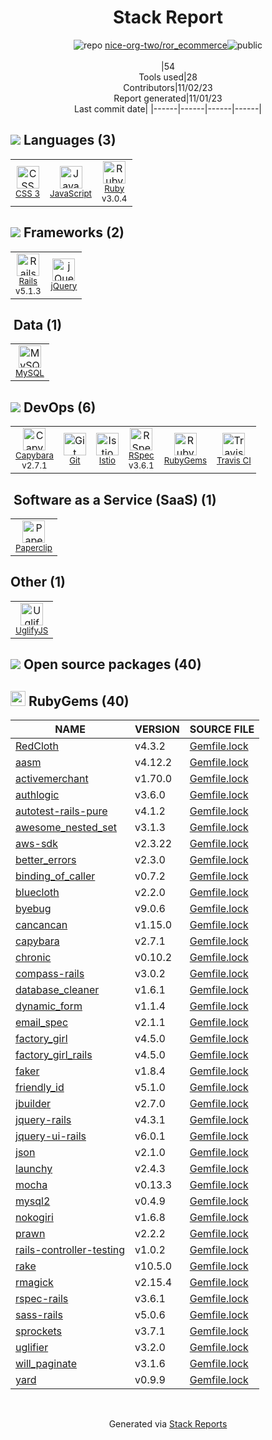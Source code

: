 <div align="center">

# Stack Report
![](https://img.stackshare.io/repo.svg "repo") [nice-org-two/ror_ecommerce](https://github.com/nice-org-two/ror_ecommerce)![](https://img.stackshare.io/public_badge.svg "public")
<br/><br/>
|54<br/>Tools used|28<br/>Contributors|11/02/23 <br/>Report generated|11/01/23<br/>Last commit date|
|------|------|------|------|
</div>

## <img src='https://img.stackshare.io/languages.svg'/> Languages (3)
<table><tr>
  <td align='center'>
  <img width='36' height='36' src='https://img.stackshare.io/service/6727/css.png' alt='CSS 3'>
  <br>
  <sub><a href="https://developer.mozilla.org/en-US/docs/Web/CSS/CSS3">CSS 3</a></sub>
  <br>
  <sub></sub>
</td>

<td align='center'>
  <img width='36' height='36' src='https://img.stackshare.io/service/1209/javascript.jpeg' alt='JavaScript'>
  <br>
  <sub><a href="https://developer.mozilla.org/en-US/docs/Web/JavaScript">JavaScript</a></sub>
  <br>
  <sub></sub>
</td>

<td align='center'>
  <img width='36' height='36' src='https://img.stackshare.io/service/989/ruby.png' alt='Ruby'>
  <br>
  <sub><a href="https://www.ruby-lang.org">Ruby</a></sub>
  <br>
  <sub>v3.0.4</sub>
</td>

</tr>
</table>

## <img src='https://img.stackshare.io/frameworks.svg'/> Frameworks (2)
<table><tr>
  <td align='center'>
  <img width='36' height='36' src='https://img.stackshare.io/service/990/x57_Lorv.png' alt='Rails'>
  <br>
  <sub><a href="http://rubyonrails.org/">Rails</a></sub>
  <br>
  <sub>v5.1.3</sub>
</td>

<td align='center'>
  <img width='36' height='36' src='https://img.stackshare.io/service/1021/lxEKmMnB_400x400.jpg' alt='jQuery'>
  <br>
  <sub><a href="http://jquery.com/">jQuery</a></sub>
  <br>
  <sub></sub>
</td>

</tr>
</table>

## <img src=''/> Data (1)
<table><tr>
  <td align='center'>
  <img width='36' height='36' src='https://img.stackshare.io/service/1025/logo-mysql-170x170.png' alt='MySQL'>
  <br>
  <sub><a href="http://www.mysql.com">MySQL</a></sub>
  <br>
  <sub></sub>
</td>

</tr>
</table>

## <img src='https://img.stackshare.io/devops.svg'/> DevOps (6)
<table><tr>
  <td align='center'>
  <img width='36' height='36' src='https://img.stackshare.io/service/2595/capybara.png' alt='Capybara'>
  <br>
  <sub><a href="http://jnicklas.github.io/capybara/">Capybara</a></sub>
  <br>
  <sub>v2.7.1</sub>
</td>

<td align='center'>
  <img width='36' height='36' src='https://img.stackshare.io/service/1046/git.png' alt='Git'>
  <br>
  <sub><a href="http://git-scm.com/">Git</a></sub>
  <br>
  <sub></sub>
</td>

<td align='center'>
  <img width='36' height='36' src='https://img.stackshare.io/service/7028/AGpa5VZV.jpg' alt='Istio'>
  <br>
  <sub><a href="https://istio.io/">Istio</a></sub>
  <br>
  <sub></sub>
</td>

<td align='center'>
  <img width='36' height='36' src='https://img.stackshare.io/service/2539/logo.png' alt='RSpec'>
  <br>
  <sub><a href="https://rspec.info/">RSpec</a></sub>
  <br>
  <sub>v3.6.1</sub>
</td>

<td align='center'>
  <img width='36' height='36' src='https://img.stackshare.io/service/12795/5jL6-BA5_400x400.jpeg' alt='RubyGems'>
  <br>
  <sub><a href="https://rubygems.org/">RubyGems</a></sub>
  <br>
  <sub></sub>
</td>

<td align='center'>
  <img width='36' height='36' src='https://img.stackshare.io/service/460/Lu6cGu0z_400x400.png' alt='Travis CI'>
  <br>
  <sub><a href="http://travis-ci.com/">Travis CI</a></sub>
  <br>
  <sub></sub>
</td>

</tr>
</table>

## <img src=''/> Software as a Service (SaaS) (1)
<table><tr>
  <td align='center'>
  <img width='36' height='36' src='https://img.stackshare.io/service/2542/AqsQWFu-_400x400.jpg' alt='Paperclip'>
  <br>
  <sub><a href="https://github.com/thoughtbot/paperclip">Paperclip</a></sub>
  <br>
  <sub></sub>
</td>

</tr>
</table>

## Other (1)
<table><tr>
  <td align='center'>
  <img width='36' height='36' src='https://img.stackshare.io/service/2203/default_9058af6f02375a99f634f537d727e32df92ac262.png' alt='UglifyJS'>
  <br>
  <sub><a href="http://lisperator.net/uglifyjs/">UglifyJS</a></sub>
  <br>
  <sub></sub>
</td>

</tr>
</table>


## <img src='https://img.stackshare.io/group.svg' /> Open source packages (40)</h2>

## <img width='24' height='24' src='https://img.stackshare.io/service/12795/5jL6-BA5_400x400.jpeg'/> RubyGems (40)

|NAME|VERSION|SOURCE FILE|
|------|------|------|
|[RedCloth](http://redcloth.org)|v4.3.2|[Gemfile.lock](https://github.com/nice-org-two/ror_ecommerce/blob/master/Gemfile.lock)|
|[aasm](https://github.com/aasm/aasm)|v4.12.2|[Gemfile.lock](https://github.com/nice-org-two/ror_ecommerce/blob/master/Gemfile.lock)|
|[activemerchant](http://activemerchant.org/)|v1.70.0|[Gemfile.lock](https://github.com/nice-org-two/ror_ecommerce/blob/master/Gemfile.lock)|
|[authlogic](http://github.com/binarylogic/authlogic)|v3.6.0|[Gemfile.lock](https://github.com/nice-org-two/ror_ecommerce/blob/master/Gemfile.lock)|
|[autotest-rails-pure](http://github.com/grosser/autotest-rails)|v4.1.2|[Gemfile.lock](https://github.com/nice-org-two/ror_ecommerce/blob/master/Gemfile.lock)|
|[awesome_nested_set](http://github.com/collectiveidea/awesome_nested_set)|v3.1.3|[Gemfile.lock](https://github.com/nice-org-two/ror_ecommerce/blob/master/Gemfile.lock)|
|[aws-sdk](http://github.com/aws/aws-sdk-ruby)|v2.3.22|[Gemfile.lock](https://github.com/nice-org-two/ror_ecommerce/blob/master/Gemfile.lock)|
|[better_errors](https://github.com/BetterErrors/better_errors)|v2.3.0|[Gemfile.lock](https://github.com/nice-org-two/ror_ecommerce/blob/master/Gemfile.lock)|
|[binding_of_caller](http://github.com/banister/binding_of_caller)|v0.7.2|[Gemfile.lock](https://github.com/nice-org-two/ror_ecommerce/blob/master/Gemfile.lock)|
|[bluecloth](http://deveiate.org/projects/BlueCloth)|v2.2.0|[Gemfile.lock](https://github.com/nice-org-two/ror_ecommerce/blob/master/Gemfile.lock)|
|[byebug](https://github.com/deivid-rodriguez/byebug)|v9.0.6|[Gemfile.lock](https://github.com/nice-org-two/ror_ecommerce/blob/master/Gemfile.lock)|
|[cancancan](https://github.com/CanCanCommunity/cancancan)|v1.15.0|[Gemfile.lock](https://github.com/nice-org-two/ror_ecommerce/blob/master/Gemfile.lock)|
|[capybara](https://github.com/teamcapybara/capybara)|v2.7.1|[Gemfile.lock](https://github.com/nice-org-two/ror_ecommerce/blob/master/Gemfile.lock)|
|[chronic](http://github.com/mojombo/chronic)|v0.10.2|[Gemfile.lock](https://github.com/nice-org-two/ror_ecommerce/blob/master/Gemfile.lock)|
|[compass-rails](https://github.com/Compass/compass-rails)|v3.0.2|[Gemfile.lock](https://github.com/nice-org-two/ror_ecommerce/blob/master/Gemfile.lock)|
|[database_cleaner](http://github.com/DatabaseCleaner/database_cleaner)|v1.6.1|[Gemfile.lock](https://github.com/nice-org-two/ror_ecommerce/blob/master/Gemfile.lock)|
|[dynamic_form](http://codaset.com/joelmoss/dynamic-form)|v1.1.4|[Gemfile.lock](https://github.com/nice-org-two/ror_ecommerce/blob/master/Gemfile.lock)|
|[email_spec](http://github.com/email-spec/email-spec/)|v2.1.1|[Gemfile.lock](https://github.com/nice-org-two/ror_ecommerce/blob/master/Gemfile.lock)|
|[factory_girl](https://github.com/thoughtbot/factory_girl)|v4.5.0|[Gemfile.lock](https://github.com/nice-org-two/ror_ecommerce/blob/master/Gemfile.lock)|
|[factory_girl_rails](http://github.com/thoughtbot/factory_girl_rails)|v4.5.0|[Gemfile.lock](https://github.com/nice-org-two/ror_ecommerce/blob/master/Gemfile.lock)|
|[faker](https://github.com/faker-ruby/faker)|v1.8.4|[Gemfile.lock](https://github.com/nice-org-two/ror_ecommerce/blob/master/Gemfile.lock)|
|[friendly_id](https://github.com/norman/friendly_id)|v5.1.0|[Gemfile.lock](https://github.com/nice-org-two/ror_ecommerce/blob/master/Gemfile.lock)|
|[jbuilder](https://github.com/rails/jbuilder)|v2.7.0|[Gemfile.lock](https://github.com/nice-org-two/ror_ecommerce/blob/master/Gemfile.lock)|
|[jquery-rails](http://rubygems.org/gems/jquery-rails)|v4.3.1|[Gemfile.lock](https://github.com/nice-org-two/ror_ecommerce/blob/master/Gemfile.lock)|
|[jquery-ui-rails](https://github.com/joliss/jquery-ui-rails)|v6.0.1|[Gemfile.lock](https://github.com/nice-org-two/ror_ecommerce/blob/master/Gemfile.lock)|
|[json](http://flori.github.com/json)|v2.1.0|[Gemfile.lock](https://github.com/nice-org-two/ror_ecommerce/blob/master/Gemfile.lock)|
|[launchy](http://github.com/copiousfreetime/launchy)|v2.4.3|[Gemfile.lock](https://github.com/nice-org-two/ror_ecommerce/blob/master/Gemfile.lock)|
|[mocha](https://mocha.jamesmead.org)|v0.13.3|[Gemfile.lock](https://github.com/nice-org-two/ror_ecommerce/blob/master/Gemfile.lock)|
|[mysql2](https://github.com/brianmario/mysql2)|v0.4.9|[Gemfile.lock](https://github.com/nice-org-two/ror_ecommerce/blob/master/Gemfile.lock)|
|[nokogiri](https://nokogiri.org)|v1.6.8|[Gemfile.lock](https://github.com/nice-org-two/ror_ecommerce/blob/master/Gemfile.lock)|
|[prawn](http://prawnpdf.org)|v2.2.2|[Gemfile.lock](https://github.com/nice-org-two/ror_ecommerce/blob/master/Gemfile.lock)|
|[rails-controller-testing](https://github.com/rails/rails-controller-testing)|v1.0.2|[Gemfile.lock](https://github.com/nice-org-two/ror_ecommerce/blob/master/Gemfile.lock)|
|[rake](https://github.com/ruby/rake)|v10.5.0|[Gemfile.lock](https://github.com/nice-org-two/ror_ecommerce/blob/master/Gemfile.lock)|
|[rmagick](https://github.com/rmagick/rmagick)|v2.15.4|[Gemfile.lock](https://github.com/nice-org-two/ror_ecommerce/blob/master/Gemfile.lock)|
|[rspec-rails](https://github.com/rspec/rspec-rails)|v3.6.1|[Gemfile.lock](https://github.com/nice-org-two/ror_ecommerce/blob/master/Gemfile.lock)|
|[sass-rails](https://github.com/rails/sass-rails)|v5.0.6|[Gemfile.lock](https://github.com/nice-org-two/ror_ecommerce/blob/master/Gemfile.lock)|
|[sprockets](https://github.com/rails/sprockets)|v3.7.1|[Gemfile.lock](https://github.com/nice-org-two/ror_ecommerce/blob/master/Gemfile.lock)|
|[uglifier](http://github.com/lautis/uglifier)|v3.2.0|[Gemfile.lock](https://github.com/nice-org-two/ror_ecommerce/blob/master/Gemfile.lock)|
|[will_paginate](https://github.com/mislav/will_paginate)|v3.1.6|[Gemfile.lock](https://github.com/nice-org-two/ror_ecommerce/blob/master/Gemfile.lock)|
|[yard](http://yardoc.org)|v0.9.9|[Gemfile.lock](https://github.com/nice-org-two/ror_ecommerce/blob/master/Gemfile.lock)|

<br/>
<div align='center'>

Generated via [Stack Reports](https://stackshare.io/stack-report)
